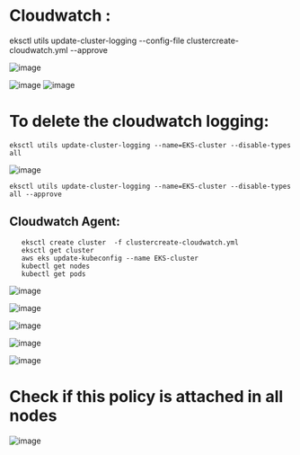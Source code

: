 # Cloudwatch :


   eksctl utils update-cluster-logging --config-file clustercreate-cloudwatch.yml --approve
   
![image](https://user-images.githubusercontent.com/54719289/115937374-bf32fb00-a48f-11eb-9dc3-6705505eba82.png)

![image](https://user-images.githubusercontent.com/54719289/115937421-e984b880-a48f-11eb-84d0-d10a3080cc4e.png)
![image](https://user-images.githubusercontent.com/54719289/115937519-11741c00-a490-11eb-9e1a-301e60ae29d4.png)



 # To delete the cloudwatch logging:
 
    eksctl utils update-cluster-logging --name=EKS-cluster --disable-types all
 
 ![image](https://user-images.githubusercontent.com/54719289/115937847-d1616900-a490-11eb-8c58-f2a42a722c97.png)

    eksctl utils update-cluster-logging --name=EKS-cluster --disable-types all --approve
   


## Cloudwatch Agent:

       eksctl create cluster  -f clustercreate-cloudwatch.yml
       eksctl get cluster
       aws eks update-kubeconfig --name EKS-cluster
       kubectl get nodes
       kubectl get pods
       
![image](https://user-images.githubusercontent.com/54719289/115970201-d7ab2000-a538-11eb-81ab-b1e27e6661e5.png)

![image](https://user-images.githubusercontent.com/54719289/115970228-f90c0c00-a538-11eb-8af7-eff60965e80d.png)

![image](https://user-images.githubusercontent.com/54719289/115970237-09bc8200-a539-11eb-8938-4e654c1d302b.png)

![image](https://user-images.githubusercontent.com/54719289/115970307-69b32880-a539-11eb-90e2-705ae4c04643.png)

![image](https://user-images.githubusercontent.com/54719289/115970324-851e3380-a539-11eb-9e9e-b301c3ddc536.png)


# Check if this policy is attached  in all nodes

![image](https://user-images.githubusercontent.com/54719289/115970405-ffe74e80-a539-11eb-820f-ad78076f1e9a.png)



  

